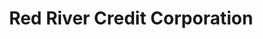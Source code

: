 ---
title: "Red River Credit Corporation"
url: /broken-arrow/red-river-credit-corporation/
shop: Leiher
---